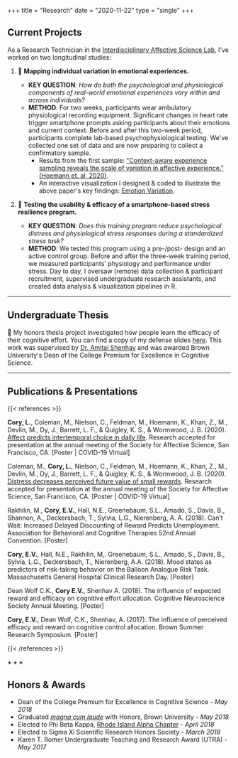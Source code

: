 +++
title = "Research"
date = "2020-11-22"
type = "single"
+++

Current Projects
--
As a Research Technician in the [Interdisciplinary Affective Science Lab](https://www.affective-science.org/), I've worked on two longitudinal studies:
    
1. 💓 **Mapping individual variation in emotional experiences.** 
    * **KEY QUESTION**: *How do both the psychological and physiological components of real-world emotional experiences vary within and across individuals?*
    * **METHOD**: For two weeks, participants wear ambulatory physiological recording equipment. Significant changes in heart rate trigger smartphone prompts asking participants about their emotions and current context. Before and after this two-week period, participants complete lab-based psychophysiological testing. We've collected one set of data and are now preparing to collect a confirmatory sample. 
        * Results from the first sample: ["Context-aware experience sampling reveals the scale of variation in affective experience."(Hoemann et. al, 2020)](https://www.nature.com/articles/s41598-020-69180-y). 
        * An interactive visualization I designed & coded to illustrate the above paper's key findings: [Emotion Variation](https://lizcory.github.io/emotion-variation/).

2. 📱 **Testing the usability & efficacy of a smartphone-based stress resilience program.** 
    * **KEY QUESTION**: *Does this training program reduce psychological distress and physiological stress responses during a standardized stress task?*
    * **METHOD**: We tested this program using a pre-/post- design and an active control group. Before and after the three-week training period, we measured participants' physiology and performance under stress. Day to day, I oversaw (remote) data collection & participant recruitment, supervised undergraduate research assistants, and created data analysis & visualization pipelines in R.

---

Undergraduate Thesis
--

🤔 My honors thesis project investigated how people learn the efficacy of their cognitive effort. You can find a copy of my defense slides [here](https://docs.google.com/presentation/d/1kELW9qbjPnlN2WxLBnIG2UhgR-GqpEHP/edit#slide=id.p1). This work was supervised by [Dr. Amitai Shenhav](https://www.shenhavlab.org/) and was awarded Brown University's Dean of the College Premium for Excellence in Cognitive Science.

---

Publications & Presentations
--

{{< references >}}

 **Cory, L.**, Coleman, M., Nielson, C., Feldman, M., Hoemann, K., Khan, Z.,  M., Devlin, M., Dy, J., Barrett, L. F., & Quigley, K. S., & Wormwood, J. B. (2020).    [Affect predicts intertemporal choice in daily life](https://society-for-affective-science.org/list-of-sas-virtual-posters-2020/entry/5146/?gvid=7225). Research accepted for presentation at the annual meeting of the Society for Affective Science, San Francisco, CA. [Poster | COVID-19 Virtual]

 Coleman, M., **Cory, L.**, Nielson, C., Feldman, M., Hoemann, K., Khan, Z.,  M., Devlin, M., Dy, J., Barrett, L. F., & Quigley, K. S., & Wormwood, J. B. (2020).    [Distress decreases perceived future value of small rewards](https://society-for-affective-science.org/list-of-sas-virtual-posters-2020/entry/5118/?gvid=7225). Research accepted for presentation at the annual meeting of the Society for Affective Science, San Francisco, CA. [Poster | COVID-19 Virtual]

 Rakhilin, M., **Cory, E.V.**, Hall, N.E., Greenebaum, S.L., Amado, S., Davis, B., Shannon, A., Deckersbach, T., Sylvia, L.G., Nierenberg, A. A. (2018). Can’t Wait: Increased Delayed Discounting of Reward Predicts Unemployment. Association for Behavioral and Cognitive Therapies 52nd Annual Convention. [Poster] 

 **Cory, E.V.**, Hall, N.E., Rakhilin, M,. Greenebaum, S.L., Amado, S., Davis, B., Sylvia, L.G., Deckersbach, T., Nierenberg, A.A. (2018). Mood states as predictors of risk-taking behavior on the Balloon Analogue Risk Task. Massachusetts General Hospital Clinical Research Day. [Poster]

 Dean Wolf C.K., **Cory E.V.**, Shenhav A. (2018). The influence of expected reward and efficacy on cognitive effort allocation. Cognitive Neuroscience Society Annual Meeting. [Poster]

**Cory, E.V.**, Dean Wolf, C.K., Shenhav, A. (2017). The influence of perceived efficacy and reward on cognitive control allocation. Brown Summer Research Symposium. [Poster]

{{< /references >}}

 **+ + +**

Honors & Awards
--
- Dean of the College Premium for Excellence in Cognitive Science - *May 2018*
- Graduated *[magna cum laude](https://www.brown.edu/academics/college/degree/commencement/honors)* with Honors, Brown University - *May 2018*
- Elected to Phi Beta Kappa, [Rhode Island Alpha Chapter](https://www.brown.edu/academics/college/degree/phi-beta-kappa) - *April 2018*
- Elected to Sigma Xi Scientific Research Honors Society - *March 2018* 
- Karen T. Romer Undergraduate Teaching and Research Award (UTRA) - *May 2017*


 